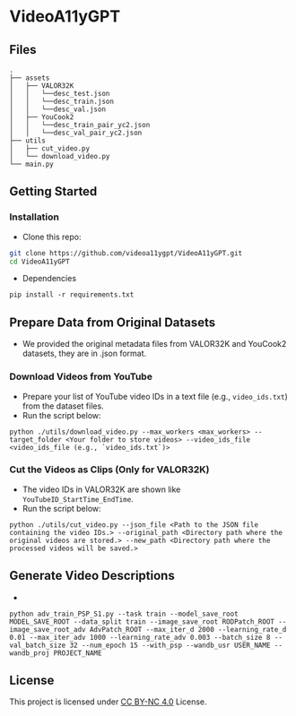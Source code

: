 # VideoA11yGPT

## Files
```shell
.
├── assets
│   ├── VALOR32K
│   │   └──desc_test.json
│   │   └──desc_train.json
│   │   └──desc_val.json
│   ├── YouCook2
│   │   └──desc_train_pair_yc2.json
│   │   └──desc_val_pair_yc2.json
├── utils
│   ├── cut_video.py
│   └── download_video.py
└── main.py

```

## Getting Started

### Installation

- Clone this repo:
```bash
git clone https://github.com/videoa11ygpt/VideoA11yGPT.git
cd VideoA11yGPT
```

- Dependencies
```
pip install -r requirements.txt
```

## Prepare Data from Original Datasets

- We provided the original metadata files from VALOR32K and YouCook2 datasets, they are in .json format.

### Download Videos from YouTube

- Prepare your list of YouTube video IDs in a text file (e.g., `video_ids.txt`) from the dataset files.
- Run the script below:
  
```
python ./utils/download_video.py --max_workers <max_workers> --target_folder <Your folder to store videos> --video_ids_file <video_ids_file (e.g., `video_ids.txt`)>
```

### Cut the Videos as Clips (Only for VALOR32K)

- The video IDs in VALOR32K are shown like `YouTubeID_StartTime_EndTime`.
- Run the script below:
  
```
python ./utils/cut_video.py --json_file <Path to the JSON file containing the video IDs.> --original_path <Directory path where the original videos are stored.> --new_path <Directory path where the processed videos will be saved.>
```

## Generate Video Descriptions

- 
```
python adv_train_PSP_S1.py --task train --model_save_root MODEL_SAVE_ROOT --data_split train --image_save_root RODPatch_ROOT --image_save_root_adv AdvPatch_ROOT --max_iter_d 2000 --learning_rate_d 0.01 --max_iter_adv 1000 --learning_rate_adv 0.003 --batch_size 8 --val_batch_size 32 --num_epoch 15 --with_psp --wandb_usr USER_NAME --wandb_proj PROJECT_NAME
```

## License

This project is licensed under [CC BY-NC 4.0](https://creativecommons.org/licenses/by-nc/4.0/) License.
